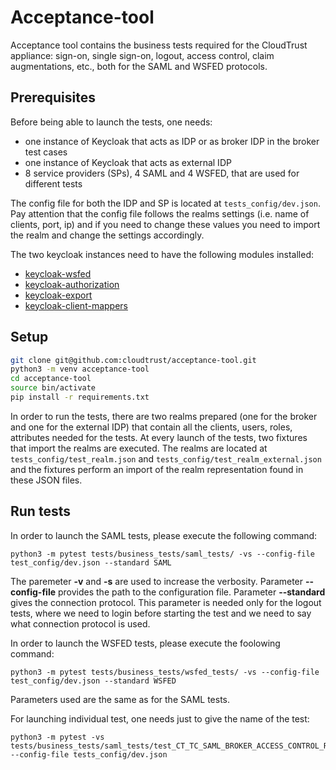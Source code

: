 # Acceptance-tool

Acceptance tool contains the business tests required for the CloudTrust appliance: sign-on, single sign-on, logout, access control, claim augmentations, etc., both for the 
SAML and WSFED protocols.

## Prerequisites

Before being able to launch the tests, one needs:
- one instance of Keycloak that acts as IDP or as broker IDP in the broker test cases
- one instance of Keycloak that acts as external IDP 
- 8 service providers (SPs), 4 SAML and 4 WSFED, that are used for different tests

The config file for both the IDP and SP is located at `tests_config/dev.json`. 
Pay attention that the config file follows the realms settings (i.e. name of clients, port, ip)
and if you need to change these values you need to import the realm and change the settings accordingly.
 
 
The two keycloak instances need to have the following modules installed: 
- [keycloak-wsfed](https://github.com/cloudtrust/keycloak-wsfed)
- [keycloak-authorization](https://github.com/cloudtrust/keycloak-authorization)
- [keycloak-export](https://github.com/cloudtrust/keycloak-export) 
- [keycloak-client-mappers](https://github.com/cloudtrust/keycloak-client-mappers) 

 
## Setup

```Bash
git clone git@github.com:cloudtrust/acceptance-tool.git
python3 -m venv acceptance-tool
cd acceptance-tool
source bin/activate
pip install -r requirements.txt
```

In order to run the tests, there are two realms prepared (one for the broker and one for the external IDP) that contain all the clients, users, roles, attributes needed for the tests.
At every launch of the tests, two fixtures that import the realms are executed.
The realms are located at `tests_config/test_realm.json` and `tests_config/test_realm_external.json` and the fixtures perform an import of the realm 
representation found in these JSON files.  

  
## Run tests

In order to launch the SAML tests, please execute the following command:

```
python3 -m pytest tests/business_tests/saml_tests/ -vs --config-file test_config/dev.json --standard SAML 

```

The paremeter **-v** and **-s** are used to increase the verbosity. Parameter **--config-file** provides the path to the configuration file. 
Parameter **--standard** gives the connection protocol. This parameter is needed only for the logout tests, where we need to login before starting 
the test and we need to say what connection protocol is used.

In order to launch the WSFED tests, please execute the foolowing command:

```
python3 -m pytest tests/business_tests/wsfed_tests/ -vs --config-file test_config/dev.json --standard WSFED
```

Parameters used are the same as for the SAML tests. 

For launching individual test, one needs just to give the name of the test: 
```
python3 -m pytest -vs tests/business_tests/saml_tests/test_CT_TC_SAML_BROKER_ACCESS_CONTROL_RBAC_OK.py --config-file tests_config/dev.json
```


